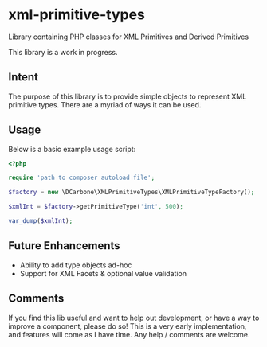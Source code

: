 # xml-primitive-types
Library containing PHP classes for XML Primitives and Derived Primitives

This library is a work in progress.

## Intent

The purpose of this library is to provide simple objects to represent XML primitive types.  There are a myriad
of ways it can be used.

## Usage

Below is a basic example usage script:

```php
<?php

require 'path to composer autoload file';

$factory = new \DCarbone\XMLPrimitiveTypes\XMLPrimitiveTypeFactory();

$xmlInt = $factory->getPrimitiveType('int', 500);

var_dump($xmlInt);
```

## Future Enhancements

- Ability to add type objects ad-hoc
- Support for XML Facets & optional value validation

## Comments

If you find this lib useful and want to help out development, or have a way to improve a component, please do so!
This is a very early implementation, and features will come as I have time.  Any help / comments are welcome.